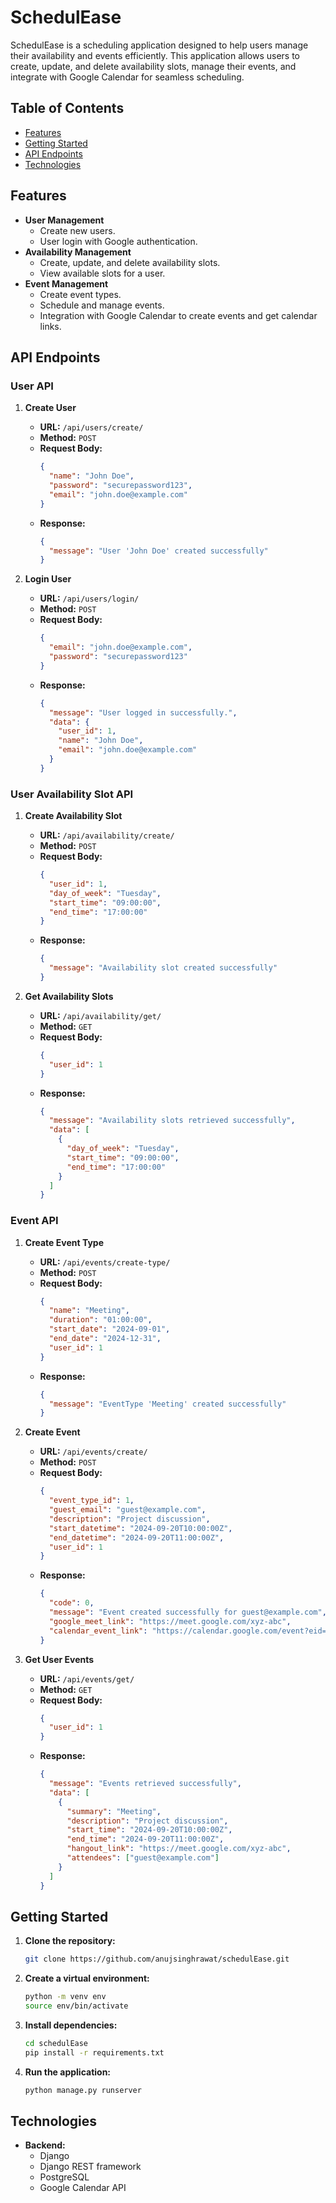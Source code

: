# SchedulEase

SchedulEase is a scheduling application designed to help users manage their availability and events efficiently. This application allows users to create, update, and delete availability slots, manage their events, and integrate with Google Calendar for seamless scheduling.

## Table of Contents

- [Features](#features)
- [Getting Started](#getting-started)
- [API Endpoints](#api-endpoints)
- [Technologies](#technologies)

## Features

- **User Management**
  - Create new users.
  - User login with Google authentication.
- **Availability Management**
  - Create, update, and delete availability slots.
  - View available slots for a user.
- **Event Management**
  - Create event types.
  - Schedule and manage events.
  - Integration with Google Calendar to create events and get calendar links.

## API Endpoints

### User API

1. **Create User**

   - **URL:** `/api/users/create/`
   - **Method:** `POST`
   - **Request Body:**
     ```json
     {
       "name": "John Doe",
       "password": "securepassword123",
       "email": "john.doe@example.com"
     }
     ```
   - **Response:**
     ```json
     {
       "message": "User 'John Doe' created successfully"
     }
     ```

2. **Login User**

   - **URL:** `/api/users/login/`
   - **Method:** `POST`
   - **Request Body:**
     ```json
     {
       "email": "john.doe@example.com",
       "password": "securepassword123"
     }
     ```
   - **Response:**
     ```json
     {
       "message": "User logged in successfully.",
       "data": {
         "user_id": 1,
         "name": "John Doe",
         "email": "john.doe@example.com"
       }
     }
     ```

### User Availability Slot API

1. **Create Availability Slot**

   - **URL:** `/api/availability/create/`
   - **Method:** `POST`
   - **Request Body:**
     ```json
     {
       "user_id": 1,
       "day_of_week": "Tuesday",
       "start_time": "09:00:00",
       "end_time": "17:00:00"
     }
     ```
   - **Response:**
     ```json
     {
       "message": "Availability slot created successfully"
     }
     ```

2. **Get Availability Slots**

   - **URL:** `/api/availability/get/`
   - **Method:** `GET`
   - **Request Body:**
     ```json
     {
       "user_id": 1
     }
     ```
   - **Response:**
     ```json
     {
       "message": "Availability slots retrieved successfully",
       "data": [
         {
           "day_of_week": "Tuesday",
           "start_time": "09:00:00",
           "end_time": "17:00:00"
         }
       ]
     }
     ```

### Event API

1. **Create Event Type**

   - **URL:** `/api/events/create-type/`
   - **Method:** `POST`
   - **Request Body:**
     ```json
     {
       "name": "Meeting",
       "duration": "01:00:00",
       "start_date": "2024-09-01",
       "end_date": "2024-12-31",
       "user_id": 1
     }
     ```
   - **Response:**
     ```json
     {
       "message": "EventType 'Meeting' created successfully"
     }
     ```

2. **Create Event**

   - **URL:** `/api/events/create/`
   - **Method:** `POST`
   - **Request Body:**
     ```json
     {
       "event_type_id": 1,
       "guest_email": "guest@example.com",
       "description": "Project discussion",
       "start_datetime": "2024-09-20T10:00:00Z",
       "end_datetime": "2024-09-20T11:00:00Z",
       "user_id": 1
     }
     ```
   - **Response:**
     ```json
     {
       "code": 0,
       "message": "Event created successfully for guest@example.com",
       "google_meet_link": "https://meet.google.com/xyz-abc",
       "calendar_event_link": "https://calendar.google.com/event?eid=abc123"
     }
     ```

3. **Get User Events**

   - **URL:** `/api/events/get/`
   - **Method:** `GET`
   - **Request Body:**
     ```json
     {
       "user_id": 1
     }
     ```
   - **Response:**
     ```json
     {
       "message": "Events retrieved successfully",
       "data": [
         {
           "summary": "Meeting",
           "description": "Project discussion",
           "start_time": "2024-09-20T10:00:00Z",
           "end_time": "2024-09-20T11:00:00Z",
           "hangout_link": "https://meet.google.com/xyz-abc",
           "attendees": ["guest@example.com"]
         }
       ]
     }
     ```

## Getting Started

1. **Clone the repository:**
   ```sh
   git clone https://github.com/anujsinghrawat/schedulEase.git
   ```
2. **Create a virtual environment:**

   ```sh
   python -m venv env
   source env/bin/activate
   ```

3. **Install dependencies:**
   ```sh
   cd schedulEase
   pip install -r requirements.txt
   ```
4. **Run the application:**
   ```sh
   python manage.py runserver
   ```

## Technologies

- **Backend:**
  - Django
  - Django REST framework
  - PostgreSQL
  - Google Calendar API
